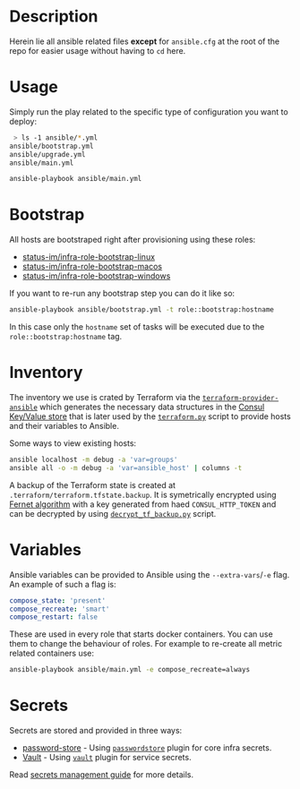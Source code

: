 # Description

Herein lie all ansible related files __except__ for `ansible.cfg` at the root of the repo for easier usage without having to `cd` here.

# Usage

Simply run the play related to the specific type of configuration you want to deploy:
```sh
 > ls -1 ansible/*.yml
ansible/bootstrap.yml
ansible/upgrade.yml
ansible/main.yml
```
```sh
ansible-playbook ansible/main.yml
```

# Bootstrap

All hosts are bootstraped right after provisioning using these roles:

* [status-im/infra-role-bootstrap-linux](https://github.com/status-im/infra-role-bootstrap-linux)
* [status-im/infra-role-bootstrap-macos](https://github.com/status-im/infra-role-bootstrap-macos)
* [status-im/infra-role-bootstrap-windows](https://github.com/status-im/infra-role-bootstrap-windows)

If you want to re-run any bootstrap step you can do it like so:
```sh
ansible-playbook ansible/bootstrap.yml -t role::bootstrap:hostname
```
In this case only the `hostname` set of tasks will be executed due to the `role::bootstrap:hostname` tag.

# Inventory

The inventory we use is crated by Terraform via the [`terraform-provider-ansible`](https://github.com/nbering/terraform-provider-ansible) which generates the necessary data structures in the [Consul Key/Value store](https://www.consul.io/docs/dynamic-app-config/kv) that is later used by the [`terraform.py`](./terraform.py) script to provide hosts and their variables to Ansible.

Some ways to view existing hosts:
```sh
ansible localhost -m debug -a 'var=groups'
ansible all -o -m debug -a 'var=ansible_host' | columns -t
```

A backup of the Terraform state is created at `.terraform/terraform.tfstate.backup`. It is symetrically encrypted using [Fernet algorithm](https://cryptography.io/en/latest/fernet/) with a key generated from haed `CONSUL_HTTP_TOKEN` and can be decrypted by using [`decrypt_tf_backup.py`](https://github.com/status-im/infra-utils/blob/master/terraform/decrypt_tf_backup.py) script.

# Variables

Ansible variables can be provided to Ansible using the `--extra-vars`/`-e` flag. An example of such a flag is:
```yaml
compose_state: 'present'
compose_recreate: 'smart'
compose_restart: false
```

These are used in every role that starts docker containers. You can use them to change the behaviour of roles.
For example to re-create all metric related containers use:
```sh
ansible-playbook ansible/main.yml -e compose_recreate=always
```

# Secrets

Secrets are stored and provided in three ways:

* [password-store](https://www.passwordstore.org/) - Using [`passwordstore`](https://docs.ansible.com/ansible/latest/collections/community/general/passwordstore_lookup.html) plugin for core infra secrets.
* [Vault](https://www.vaultproject.io/) - Using [`vault`](./lookup_plugins/vault.py) plugin for service secrets.

Read [secrets management guide](https://docs.infra.status.im/guides/secret_management.html) for more details.
